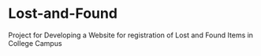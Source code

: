 # Lost-and-Found
Project for Developing a Website for registration of Lost and Found Items in College Campus
